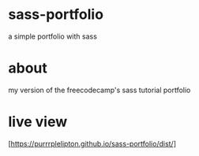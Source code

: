 # sass-portfolio

a simple portfolio with sass

# about

my version of the freecodecamp's sass tutorial portfolio

# live view

[https://purrrplelipton.github.io/sass-portfolio/dist/]
